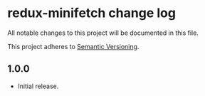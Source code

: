 # redux-minifetch change log

All notable changes to this project will be documented in this file.

This project adheres to [Semantic Versioning](http://semver.org/).

## 1.0.0

* Initial release.
